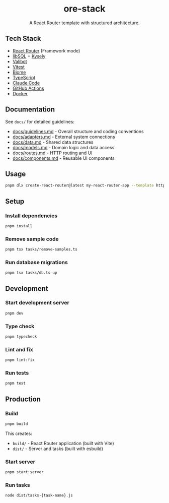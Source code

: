 <div align="center">

# ore-stack

A React Router template with structured architecture.

</div>

## Tech Stack

- [React Router](https://reactrouter.com/) (Framework mode)
- [libSQL](https://turso.tech/) + [Kysely](https://kysely.dev/)
- [Valibot](https://valibot.dev/)
- [Vitest](https://vitest.dev/)
- [Biome](https://biomejs.dev/)
- [TypeScript](https://www.typescriptlang.org/)
- [Claude Code](https://claude.com/product/claude-code)
- [GitHub Actions](https://github.com/features/actions)
- [Docker](https://www.docker.com/)

## Documentation

See `docs/` for detailed guidelines:

- [docs/guidelines.md](docs/guidelines.md) - Overall structure and coding conventions
- [docs/adapters.md](docs/adapters.md) - External system connections
- [docs/data.md](docs/data.md) - Shared data structures
- [docs/models.md](docs/models.md) - Domain logic and data access
- [docs/routes.md](docs/routes.md) - HTTP routing and UI
- [docs/components.md](docs/components.md) - Reusable UI components

## Usage

```bash
pnpm dlx create-react-router@latest my-react-router-app --template https://github.com/oreshinya/ore-stack
```

## Setup

### Install dependencies

```bash
pnpm install
```

### Remove sample code

```bash
pnpm tsx tasks/remove-samples.ts
```

### Run database migrations

```bash
pnpm tsx tasks/db.ts up
```

## Development

### Start development server

```bash
pnpm dev
```

### Type check

```bash
pnpm typecheck
```

### Lint and fix

```bash
pnpm lint:fix
```

### Run tests

```bash
pnpm test
```

## Production

### Build

```bash
pnpm build
```

This creates:
- `build/` - React Router application (built with Vite)
- `dist/` - Server and tasks (built with esbuild)

### Start server

```bash
pnpm start:server
```

### Run tasks

```bash
node dist/tasks-{task-name}.js
```
